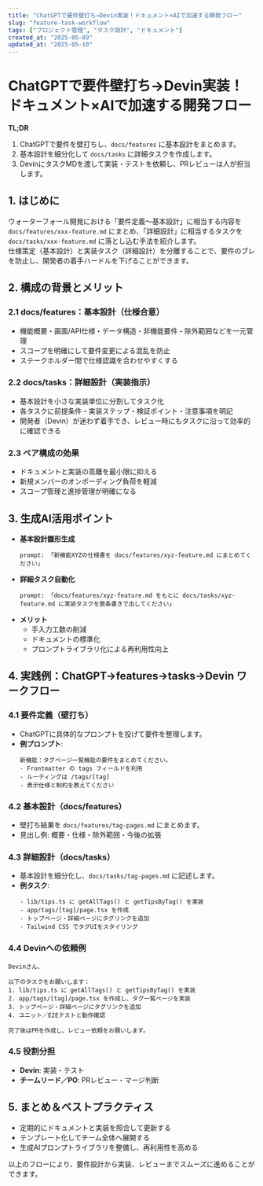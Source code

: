 ```yaml
---
title: "ChatGPTで要件壁打ち→Devin実装！ドキュメント×AIで加速する開発フロー"
slug: "feature-task-workflow"
tags: ["プロジェクト管理", "タスク設計", "ドキュメント"]
created_at: "2025-05-09"
updated_at: "2025-05-10"
---
```


# ChatGPTで要件壁打ち→Devin実装！ドキュメント×AIで加速する開発フロー

**TL;DR**  
1. ChatGPTで要件を壁打ちし、`docs/features` に基本設計をまとめます。  
2. 基本設計を細分化して `docs/tasks` に詳細タスクを作成します。  
3. DevinにタスクMDを渡して実装・テストを依頼し、PRレビューは人が担当します。

## 1. はじめに  
ウォーターフォール開発における「要件定義～基本設計」に相当する内容を `docs/features/xxx-feature.md` にまとめ、「詳細設計」に相当するタスクを `docs/tasks/xxx-feature.md` に落とし込む手法を紹介します。  
仕様策定（基本設計）と実装タスク（詳細設計）を分離することで、要件のブレを防止し、開発者の着手ハードルを下げることができます。

## 2. 構成の背景とメリット  
### 2.1 docs/features：基本設計（仕様合意）  
- 機能概要・画面/API仕様・データ構造・非機能要件・除外範囲などを一元管理  
- スコープを明確にして要件変更による混乱を防止  
- ステークホルダー間で仕様認識を合わせやすくする  

### 2.2 docs/tasks：詳細設計（実装指示）  
- 基本設計を小さな実装単位に分割してタスク化  
- 各タスクに前提条件・実装ステップ・検証ポイント・注意事項を明記  
- 開発者（Devin）が迷わず着手でき、レビュー時にもタスクに沿って効率的に確認できる  

### 2.3 ペア構成の効果  
- ドキュメントと実装の乖離を最小限に抑える  
- 新規メンバーのオンボーディング負荷を軽減  
- スコープ管理と進捗管理が明確になる  

## 3. 生成AI活用ポイント  
- **基本設計雛形生成**  
  ```text
  prompt: 「新機能XYZの仕様書を docs/features/xyz-feature.md にまとめてください」
  ```  
- **詳細タスク自動化**  
  ```text
  prompt: 「docs/features/xyz-feature.md をもとに docs/tasks/xyz-feature.md に実装タスクを箇条書きで出してください」
  ```  
- **メリット**  
  - 手入力工数の削減  
  - ドキュメントの標準化  
  - プロンプトライブラリ化による再利用性向上  

## 4. 実践例：ChatGPT→features→tasks→Devin ワークフロー  
### 4.1 要件定義（壁打ち）  
- ChatGPTに具体的なプロンプトを投げて要件を整理します。  
- **例プロンプト**:  
  ```text
  新機能：タグページ一覧機能の要件をまとめてください。
  - Frontmatter の tags フィールドを利用
  - ルーティングは /tags/[tag]
  - 表示仕様と制約を教えてください
  ```  

### 4.2 基本設計（docs/features）  
- 壁打ち結果を `docs/features/tag-pages.md` にまとめます。  
- 見出し例: 概要・仕様・除外範囲・今後の拡張  

### 4.3 詳細設計（docs/tasks）  
- 基本設計を細分化し、`docs/tasks/tag-pages.md` に記述します。  
- **例タスク**:  
  ```text
  - lib/tips.ts に getAllTags() と getTipsByTag() を実装
  - app/tags/[tag]/page.tsx を作成
  - トップページ・詳細ページにタグリンクを追加
  - Tailwind CSS でタグUIをスタイリング
  ```  

### 4.4 Devinへの依頼例  
```text
Devinさん、

以下のタスクをお願いします：
1. lib/tips.ts に getAllTags() と getTipsByTag() を実装
2. app/tags/[tag]/page.tsx を作成し、タグ一覧ページを実装
3. トップページ・詳細ページにタグリンクを追加
4. ユニット／E2Eテストと動作確認

完了後はPRを作成し、レビュー依頼をお願いします。
```  

### 4.5 役割分担  
- **Devin**: 実装・テスト  
- **チームリード／PO**: PRレビュー・マージ判断  

## 5. まとめ＆ベストプラクティス  
- 定期的にドキュメントと実装を照合して更新する  
- テンプレート化してチーム全体へ展開する  
- 生成AIプロンプトライブラリを整備し、再利用性を高める  

以上のフローにより、要件設計から実装、レビューまでスムーズに進めることができます。
